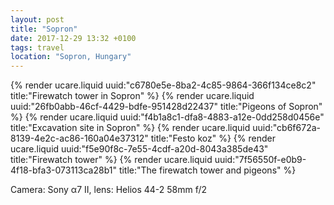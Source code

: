```yaml
---
layout: post
title: "Sopron"
date: 2017-12-29 13:32 +0100
tags: travel
location: "Sopron, Hungary"
---
```


{% render ucare.liquid uuid:"c6780e5e-8ba2-4c85-9864-366f134ce8c2" title:"Firewatch tower in Sopron" %}
{% render ucare.liquid uuid:"26fb0abb-46cf-4429-bdfe-951428d22437" title:"Pigeons of Sopron" %}
{% render ucare.liquid uuid:"f4b1a8c1-dfa8-4883-a12e-0dd258d0456e" title:"Excavation site in Sopron" %}
{% render ucare.liquid uuid:"cb6f672a-8139-4e2c-ac86-160a04e37312" title:"Festo koz" %}
{% render ucare.liquid uuid:"f5e90f8c-7e55-4cdf-a20d-8043a385de43" title:"Firewatch tower" %}
{% render ucare.liquid uuid:"7f56550f-e0b9-4f18-bfa3-073113ca28b1" title:"The firewatch tower and pigeons" %}

Camera: Sony α7 II, lens: Helios 44-2 58mm f/2